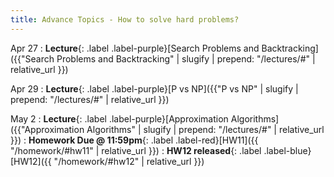 ```yaml
---
title: Advance Topics - How to solve hard problems?
---
```


Apr 27
: **Lecture**{: .label .label-purple}[Search Problems and Backtracking]({{"Search Problems and Backtracking" | slugify | prepend: "/lectures/#" | relative_url }})

Apr 29
: **Lecture**{: .label .label-purple}[P vs NP]({{"P vs NP" | slugify | prepend: "/lectures/#" | relative_url }})

May 2
: **Lecture**{: .label .label-purple}[Approximation Algorithms]({{"Approximation Algorithms" | slugify | prepend: "/lectures/#" | relative_url }})
: **Homework Due @ 11:59pm**{: .label .label-red}[HW11]({{ "/homework/#hw11" | relative_url }})
: **HW12 released**{: .label .label-blue}[HW12]({{ "/homework/#hw12" | relative_url }})